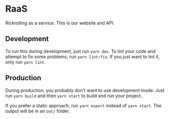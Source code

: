 # RaaS

Rickrolling as a service. This is our website and API.

## Development

To run this during development, just run `yarn dev`. To lint your code and attempt to fix some problems, run `yarn lint:fix`. If you just want to lint it, only run `yarn lint`.

## Production

During production, you probably don't want to use development mode. Just run `yarn build` and then `yarn start` to build and run your project.

If you prefer a static approach, run `yarn export` instead of `yarn start`. The output will be in an `out/` folder.
